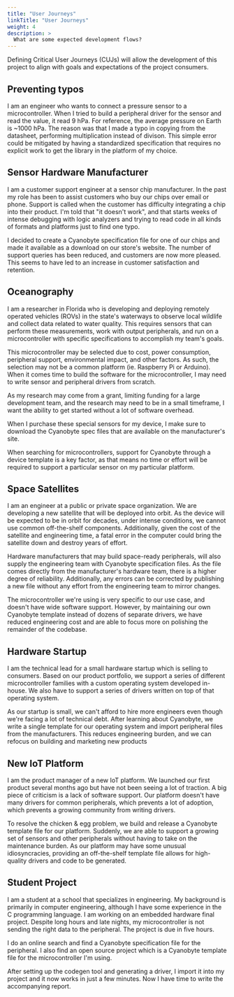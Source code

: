 ```yaml
---
title: "User Journeys"
linkTitle: "User Journeys"
weight: 4
description: >
  What are some expected development flows?
---
```


Defining Critical User Journeys (CUJs) will allow the development of this project
to align with goals and expectations of the project consumers.

## Preventing typos
I am an engineer who wants to connect a pressure sensor to a microcontroller. When I tried to
build a peripheral driver for the sensor and read the value, it read 9 hPa. For reference,
the average pressure on Earth is ~1000 hPa. The reason was that I made a typo in copying from
the datasheet, performing multiplication instead of divison. This simple error could be mitigated
by having a standardized specification that requires no explicit work to get the library in the
platform of my choice.

## Sensor Hardware Manufacturer
I am a customer support engineer at a sensor chip manufacturer. In the past my role has been to assist
customers who buy our chips over email or phone. Support is called when the customer has difficulty
integrating a chip into their product. I'm told that "it doesn't work", and that starts weeks of intense
debugging with logic analyzers and trying to read code in all kinds of formats and platforms just to
find one typo.

I decided to create a Cyanobyte specification file for one of our chips and made it available as a
download on our store's website. The number of support queries has been reduced, and customers are
now more pleased. This seems to have led to an increase in customer satisfaction and retention.

## Oceanography
I am a researcher in Florida who is developing and deploying remotely operated vehicles (ROVs) in
the state's waterways to observe local wildlife and collect data related to water quality. This
requires sensors that can perform these measurements, work with output peripherals, and run on a
microcontroller with specific specifications to accomplish my team's goals.

This microcontroller may be selected due to cost, power consumption, peripheral support, environmental
impact, and other factors. As such, the selection may not be a common platform (ie. Raspberry Pi or
Arduino). When it comes time to build the software for the microcontroller, I may need to write
sensor and peripheral drivers from scratch.

As my research may come from a grant, limiting funding for a large development team, and the research
may need to be in a small timeframe, I want the ability to get started without a lot of software
overhead.

When I purchase these special sensors for my device, I make sure to download the Cyanobyte spec files
that are available on the manufacturer's site.

When searching for microcontrollers, support for Cyanobyte through a device template is a key factor,
as that means no time or effort will be required to support a particular sensor on my particular 
platform.

## Space Satellites
I am an engineer at a public or private space organization. We are developing a new satellite that will
be deployed into orbit. As the device will be expected to be in orbit for decades, under intense
conditions, we cannot use common off-the-shelf components. Additionally, given the cost of the satellite
and engineering time, a fatal error in the computer could bring the satellite down and destroy years
of effort.

Hardware manufacturers that may build space-ready peripherals, will also supply the engineering team
with Cyanobyte specification files. As the file comes directly from the manufacturer's hardware team,
there is a higher degree of reliability. Additionally, any errors can be corrected by publishing a new
file without any effort from the engineering team to mirror changes.

The microcontroller we're using is very specific to our use case, and doesn't have wide software
support. However, by maintaining our own Cyanobyte template instead of dozens of separate drivers, we
have reduced engineering cost and are able to focus more on polishing the remainder of the codebase.

## Hardware Startup
I am the technical lead for a small hardware startup which is selling to consumers. Based on our product
portfolio, we support a series of different microcontroller families with a custom operating system
developed in-house. We also have to support a series of drivers written on top of that operating system.

As our startup is small, we can't afford to hire more engineers even though we're facing a lot of
technical debt. After learning about Cyanobyte, we write a single template for our operating system
and import peripheral files from the manufacturers. This reduces engineering burden, and we can
refocus on building and marketing new products

## New IoT Platform
I am the product manager of a new IoT platform. We launched our first product several months ago but
have not been seeing a lot of traction. A big piece of criticism is a lack of software support. Our
platform doesn't have many drivers for common peripherals, which prevents a lot of adoption, which prevents a growing community from writing drivers.

To resolve the chicken & egg problem, we build and release a Cyanobyte template file for our platform.
Suddenly, we are able to support a growing set of sensors and other peripherals without having to take
on the maintenance burden. As our platform may have some unusual idiosyncracies, providing an
off-the-shelf template file allows for high-quality drivers and code to be generated.

## Student Project
I am a student at a school that specializes in engineering. My background is primarily in computer
engineering, although I have some experience in the C programming language. I am working on an embedded
hardware final project. Despite long hours and late nights, my microcontroller is not sending the right
data to the peripheral. The project is due in five hours.

I do an online search and find a Cyanobyte specification file for the peripheral. I also find an open
source project which is a Cyanobyte template file for the microcontroller I'm using.

After setting up the codegen tool and generating a driver, I import it into my project and it now works
in just a few minutes. Now I have time to write the accompanying report.
